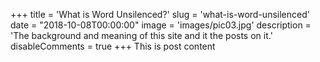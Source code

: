 +++
title = 'What is Word Unsilenced?'
slug = 'what-is-word-unsilenced'
date = "2018-10-08T00:00:00"
image = 'images/pic03.jpg'
description = 'The background and meaning of this site and it the posts on it.'
disableComments = true
+++
This is post content